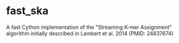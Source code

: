 # fast_ska
A fast Cython implementation of the "Streaming K-mer Assignment" algorithm initially described in Lambert et al. 2014 (PMID: 24837674)

